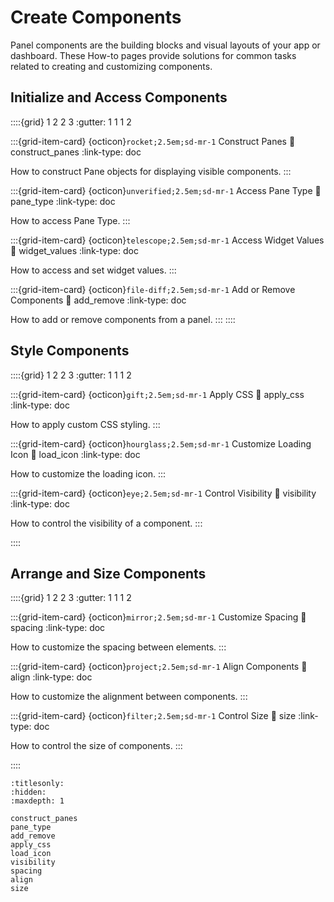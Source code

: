 # Create Components

Panel components are the building blocks and visual layouts of your app or dashboard. These How-to pages provide solutions for common tasks related to creating and customizing components.

## Initialize and Access Components

::::{grid} 1 2 2 3
:gutter: 1 1 1 2

:::{grid-item-card} {octicon}`rocket;2.5em;sd-mr-1` Construct Panes
:link: construct_panes
:link-type: doc

How to construct Pane objects for displaying visible components.
:::

:::{grid-item-card} {octicon}`unverified;2.5em;sd-mr-1` Access Pane Type
:link: pane_type
:link-type: doc

How to access Pane Type.
:::

:::{grid-item-card} {octicon}`telescope;2.5em;sd-mr-1` Access Widget Values
:link: widget_values
:link-type: doc

How to access and set widget values.
:::

:::{grid-item-card} {octicon}`file-diff;2.5em;sd-mr-1` Add or Remove Components
:link: add_remove
:link-type: doc

How to add or remove components from a panel.
:::
::::

## Style Components

::::{grid} 1 2 2 3
:gutter: 1 1 1 2

:::{grid-item-card} {octicon}`gift;2.5em;sd-mr-1` Apply CSS
:link: apply_css
:link-type: doc

How to apply custom CSS styling.
:::

:::{grid-item-card} {octicon}`hourglass;2.5em;sd-mr-1` Customize Loading Icon
:link: load_icon
:link-type: doc

How to customize the loading icon.
:::

:::{grid-item-card} {octicon}`eye;2.5em;sd-mr-1` Control Visibility
:link: visibility
:link-type: doc

How to control the visibility of a component.
:::

::::

## Arrange and Size Components

::::{grid} 1 2 2 3
:gutter: 1 1 1 2

:::{grid-item-card} {octicon}`mirror;2.5em;sd-mr-1` Customize Spacing
:link: spacing
:link-type: doc

How to customize the spacing between elements.
:::

:::{grid-item-card} {octicon}`project;2.5em;sd-mr-1` Align Components
:link: align
:link-type: doc

How to customize the alignment between components.
:::

:::{grid-item-card} {octicon}`filter;2.5em;sd-mr-1` Control Size
:link: size
:link-type: doc

How to control the size of components.
:::

::::


```{toctree}
:titlesonly:
:hidden:
:maxdepth: 1

construct_panes
pane_type
add_remove
apply_css
load_icon
visibility
spacing
align
size
```
